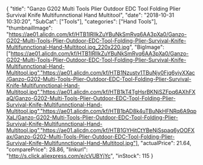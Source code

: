 {
	"title": "Ganzo G202 Multi Tools Plier Outdoor EDC Tool Folding Plier Survival Knife Multifunnctional Hand Multitool",
	"date": "2018-10-31 10:30:20",
	"SubCat": ["Tools"],
	"categories": ["Hand Tools"],
	"thumbnailImage": "https://ae01.alicdn.com/kf/HTB1IRIlkZuYBuNkSmRyq6AA3pXa0/Ganzo-G202-Multi-Tools-Plier-Outdoor-EDC-Tool-Folding-Plier-Survival-Knife-Multifunnctional-Hand-Multitool.jpg_220x220.jpg",
	"BigImage": ["https://ae01.alicdn.com/kf/HTB1IRIlkZuYBuNkSmRyq6AA3pXa0/Ganzo-G202-Multi-Tools-Plier-Outdoor-EDC-Tool-Folding-Plier-Survival-Knife-Multifunnctional-Hand-Multitool.jpg","https://ae01.alicdn.com/kf/HTB1Nzustv1TBuNjy0Fjq6yjyXXac/Ganzo-G202-Multi-Tools-Plier-Outdoor-EDC-Tool-Folding-Plier-Survival-Knife-Multifunnctional-Hand-Multitool.jpg","https://ae01.alicdn.com/kf/HTB1kT4TgHsrBKNjSZFpq6AXhFXaQ/Ganzo-G202-Multi-Tools-Plier-Outdoor-EDC-Tool-Folding-Plier-Survival-Knife-Multifunnctional-Hand-Multitool.jpg","https://ae01.alicdn.com/kf/HTB1bAD8k4uTBuNkHFNRq6A9qpXaL/Ganzo-G202-Multi-Tools-Plier-Outdoor-EDC-Tool-Folding-Plier-Survival-Knife-Multifunnctional-Hand-Multitool.jpg","https://ae01.alicdn.com/kf/HTB1GYHitCtYBeNjSspaq6yOOFXax/Ganzo-G202-Multi-Tools-Plier-Outdoor-EDC-Tool-Folding-Plier-Survival-Knife-Multifunnctional-Hand-Multitool.jpg"],
	"actualPrice": 21.64,
	"comparePrice": 28.86,
	"linkurl": "http://s.click.aliexpress.com/e/cVUBYjYc",
	"inStock": 115
}
